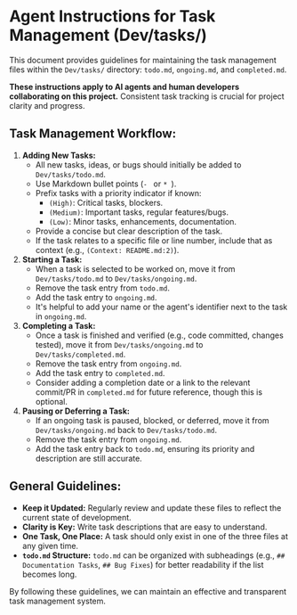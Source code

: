 # Agent Instructions for Task Management (Dev/tasks/)

This document provides guidelines for maintaining the task management files within the `Dev/tasks/` directory: `todo.md`, `ongoing.md`, and `completed.md`.

**These instructions apply to AI agents and human developers collaborating on this project.** Consistent task tracking is crucial for project clarity and progress.

## Task Management Workflow:

1. **Adding New Tasks:**
   - All new tasks, ideas, or bugs should initially be added to `Dev/tasks/todo.md`.
   - Use Markdown bullet points (`- ` or `* `).
   - Prefix tasks with a priority indicator if known:
     - `(High)`: Critical tasks, blockers.
     - `(Medium)`: Important tasks, regular features/bugs.
     - `(Low)`: Minor tasks, enhancements, documentation.
   - Provide a concise but clear description of the task.
   - If the task relates to a specific file or line number, include that as context (e.g., `(Context: README.md:2)`).
2. **Starting a Task:**
   - When a task is selected to be worked on, move it from `Dev/tasks/todo.md` to `Dev/tasks/ongoing.md`.
   - Remove the task entry from `todo.md`.
   - Add the task entry to `ongoing.md`.
   - It's helpful to add your name or the agent's identifier next to the task in `ongoing.md`.
3. **Completing a Task:**
   - Once a task is finished and verified (e.g., code committed, changes tested), move it from `Dev/tasks/ongoing.md` to `Dev/tasks/completed.md`.
   - Remove the task entry from `ongoing.md`.
   - Add the task entry to `completed.md`.
   - Consider adding a completion date or a link to the relevant commit/PR in `completed.md` for future reference, though this is optional.
4. **Pausing or Deferring a Task:**
   - If an ongoing task is paused, blocked, or deferred, move it from `Dev/tasks/ongoing.md` back to `Dev/tasks/todo.md`.
   - Remove the task entry from `ongoing.md`.
   - Add the task entry back to `todo.md`, ensuring its priority and description are still accurate.

## General Guidelines:

- **Keep it Updated:** Regularly review and update these files to reflect the current state of development.
- **Clarity is Key:** Write task descriptions that are easy to understand.
- **One Task, One Place:** A task should only exist in one of the three files at any given time.
- **`todo.md` Structure:** `todo.md` can be organized with subheadings (e.g., `## Documentation Tasks`, `## Bug Fixes`) for better readability if the list becomes long.

By following these guidelines, we can maintain an effective and transparent task management system.
